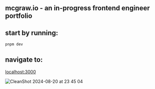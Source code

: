 
## mcgraw.io - an in-progress frontend engineer portfolio

## start by running:

```bash
pnpm dev
```

## navigate to:

[localhost:3000](http://localhost:3000)

![CleanShot 2024-08-20 at 23 45 04](https://github.com/user-attachments/assets/dc13a24d-44f8-4c13-814c-5736a7b98c37)
